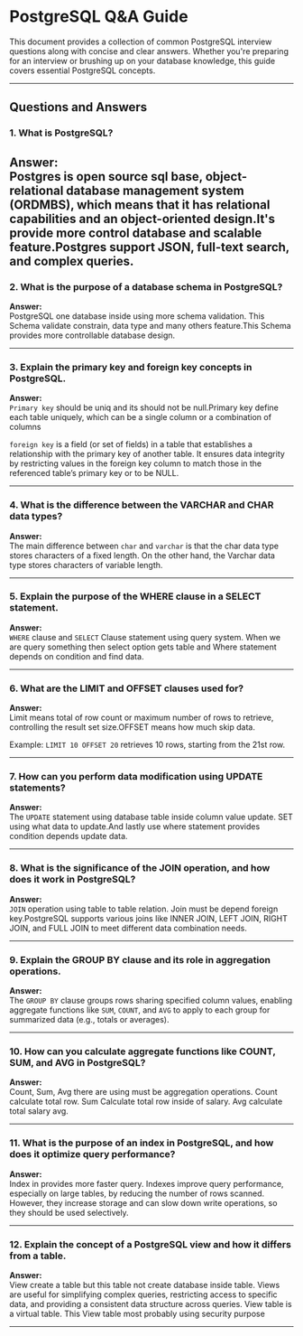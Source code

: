 
# PostgreSQL Q&A Guide

This document provides a collection of common PostgreSQL interview questions along with concise and clear answers. Whether you're preparing for an interview or brushing up on your database knowledge, this guide covers essential PostgreSQL concepts.

---

## Questions and Answers

### 1. What is PostgreSQL?
**Answer:**  
Postgres is open source sql base, object-relational database management system (ORDMBS), which means that it has relational capabilities and an object-oriented design.It's provide more control database and scalable feature.Postgres support JSON, full-text search, and complex queries.
---

### 2. What is the purpose of a database schema in PostgreSQL?
**Answer:**  
PostgreSQL one database inside using more schema validation. This Schema validate constrain, data type and many others feature.This Schema provides more controllable database design.

---

### 3. Explain the primary key and foreign key concepts in PostgreSQL.
**Answer:**  
`Primary key` should be uniq and its should not be null.Primary key define each table uniquely, which can be a single column or a combination of columns

`foreign key` is a field (or set of fields) in a table that establishes a relationship with the primary key of another table. It ensures data integrity by restricting values in the foreign key column to match those in the referenced table’s primary key or to be NULL.

---

### 4. What is the difference between the VARCHAR and CHAR data types?
**Answer:**  
The main difference between `char` and `varchar` is that the char data type stores characters of a fixed length. On the other hand, the Varchar data type stores characters of variable length.

---

### 5. Explain the purpose of the WHERE clause in a SELECT statement.
**Answer:**  
 `WHERE` clause and `SELECT` Clause statement using query system. When we are query something then select option gets table and Where statement depends on condition and find data.

---

### 6. What are the LIMIT and OFFSET clauses used for?
**Answer:**  
Limit means total of row count or maximum number of rows to retrieve, controlling the result set size.OFFSET means how much skip data. 

Example: `LIMIT 10 OFFSET 20` retrieves 10 rows, starting from the 21st row.

---

### 7. How can you perform data modification using UPDATE statements?
**Answer:**  
The `UPDATE` statement using database table inside column value update. SET using what data to update.And lastly use where statement provides condition depends update data.

---

### 8. What is the significance of the JOIN operation, and how does it work in PostgreSQL?
**Answer:**  
`JOIN` operation using table to table relation. Join must be depend foreign key.PostgreSQL supports various joins like INNER JOIN, LEFT JOIN, RIGHT JOIN, and FULL JOIN to meet different data combination needs.

---

### 9. Explain the GROUP BY clause and its role in aggregation operations.
**Answer:**  
The `GROUP BY` clause groups rows sharing specified column values, enabling aggregate functions like `SUM`, `COUNT`, and `AVG` to apply to each group for summarized data (e.g., totals or averages).


---

### 10. How can you calculate aggregate functions like COUNT, SUM, and AVG in PostgreSQL?
**Answer:**  
Count, Sum, Avg there are using must be aggregation operations. Count calculate total row. Sum Calculate total row inside of salary. Avg calculate total salary avg.

---

### 11. What is the purpose of an index in PostgreSQL, and how does it optimize query performance?
**Answer:**  
Index in provides more faster query. Indexes improve query performance, especially on large tables, by reducing the number of rows scanned. However, they increase storage and can slow down write operations, so they should be used selectively.

---

### 12. Explain the concept of a PostgreSQL view and how it differs from a table.
**Answer:**  
View create a table but this table not create database inside table. Views are useful for simplifying complex queries, restricting access to specific data, and providing a consistent data structure across queries. View table is a virtual table. This View table most probably using security purpose

---
